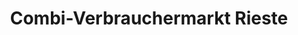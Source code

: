 ---
title: "Combi-Verbrauchermarkt Rieste"
url: /rieste/combi-verbrauchermarkt-rieste/
shop: Supermarkt
---
